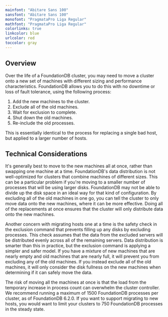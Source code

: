 ```yaml
---
mainfont: "Abitare Sans 100"
sansfont: "Abitare Sans 100"
monofont: "PragmataPro Liga Regular"
mathfont: "PragmataPro Liga Regular"
colorlinks: true
linkcolor: blue
urlcolor: red
toccolor: gray
---
```

## Overview

Over the life of a FoundationDB cluster, you may need to move a cluster onto a new set of machines with different sizing and performance characteristics. FoundationDB allows you to do this with no downtime or loss of fault tolerance, using the following process:

1. Add the new machines to the cluster.
2. Exclude all of the old machines.
3. Wait for exclusion to complete.
4. Shut down the old machines.
5. Re-include the old processes.

This is essentially identical to the process for replacing a single bad host, but applied to a larger number of hosts.

## Technical Considerations

It's generally best to move to the new machines all at once, rather than swapping one machine at a time. FoundationDB's data distribution is not well-optimized for clusters that combine machines of different sizes. This can be a particular problem if you're moving to a smaller number of processes that will be using larger disks. FoundationDB may not be able to divide up the disk space in an ideal way for that kind of configuration. By excluding all of the old machines in one go, you can tell the cluster to only move data onto the new machines, where it can be more effective. Doing all of the replacements at once ensures that the cluster will only distribute data onto the new machines.

Another concern with migrating hosts one at a time is the safety check in the exclusion command that prevents filling up any disks by excluding processes. This check assumes that the data from the excluded servers will be distributed evenly across all of the remaining servers. Data distribution is smarter than this in practice, but the exclusion command is applying a simpler and safer model. If you have a mixture of new machines that are nearly empty and old machines that are nearly full, it will prevent you from excluding any of the old machines. If you instead exclude all of the old machines, it will only consider the disk fullness on the new machines when determining if it can safely move the data.

The risk of moving all the machines at once is that the load from the temporary increase in process count can overwhelm the cluster controller. We recommend running a maximum of 1500 FoundationDB processes per cluster, as of FoundationDB 6.2.0. If you want to support migrating to new hosts, you would want to limit your clusters to 750 FoundationDB processes in the steady state.